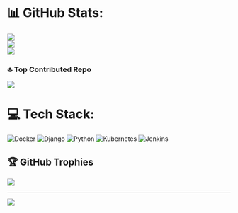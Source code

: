# 📊 GitHub Stats:
![](https://github-readme-stats.vercel.app/api?username=formartha&theme=slateorange&hide_border=false&include_all_commits=false&count_private=false)<br/>
![](https://github-readme-streak-stats.herokuapp.com/?user=formartha&theme=slateorange&hide_border=false)<br/>
![](https://github-readme-stats.vercel.app/api/top-langs/?username=formartha&theme=slateorange&hide_border=false&include_all_commits=false&count_private=false&layout=compact)

### 🔝 Top Contributed Repo
![](https://github-contributor-stats.vercel.app/api?username=formartha&limit=5&theme=dark&combine_all_yearly_contributions=true)

# 💻 Tech Stack:
![Docker](https://img.shields.io/badge/docker-%230db7ed.svg?style=for-the-badge&logo=docker&logoColor=white) ![Django](https://img.shields.io/badge/django-%23092E20.svg?style=for-the-badge&logo=django&logoColor=white) ![Python](https://img.shields.io/badge/python-3670A0?style=for-the-badge&logo=python&logoColor=ffdd54) ![Kubernetes](https://img.shields.io/badge/kubernetes-%23326ce5.svg?style=for-the-badge&logo=kubernetes&logoColor=white) ![Jenkins](https://img.shields.io/badge/jenkins-%232C5263.svg?style=for-the-badge&logo=jenkins&logoColor=white)

## 🏆 GitHub Trophies
![](https://github-profile-trophy.vercel.app/?username=formartha&theme=dark&no-frame=false&no-bg=true&margin-w=4)

---
[![](https://visitcount.itsvg.in/api?id=formartha&icon=0&color=0)](https://visitcount.itsvg.in)

<!-- Proudly created with GPRM ( https://gprm.itsvg.in ) -->
